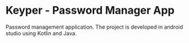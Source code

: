 # Keyper - Password Manager App

Password management application.
The project is developed in android studio using Kotlin and Java.
